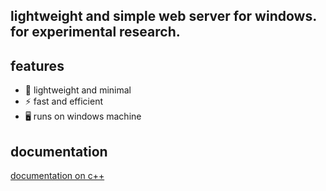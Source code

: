 ## lightweight and simple web server for windows. for experimental research.

## features  
- 🔹 lightweight and minimal  
- ⚡ fast and efficient  
- 🖥️ runs on windows machine  

## documentation
[documentation on c++](https://devdocs.io/cpp/)
